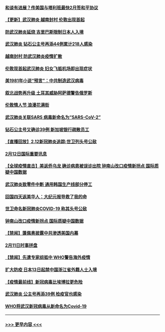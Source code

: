 #### [和谈有进展？传美国与塔利班最快2月签和平协议](../pages/prog202/a102776291.md?t=02131822) 
#### [【更新】武汉肺炎 越南封村 伦敦出现首起](../pages/prog202/a102770740.md?t=02131822) 
#### [防武汉肺炎延烧 吉里巴斯限制日本人入境](../pages/prog202/a102776276.md?t=02131822) 
#### [武汉肺炎 钻石公主号再添44例累计218人感染](../pages/prog202/a102776089.md?t=02131822) 
#### [越南封村 防武汉肺炎疫情扩散](../pages/prog202/a102776214.md?t=02131822) 
#### [伦敦现首起武汉肺炎 妇女飞抵机场即出现症状](../pages/prog202/a102776031.md?t=02131822) 
#### [美1981年小说“预言”：中共制造武汉病毒](../pages/prog202/a102775980.md?t=02131822) 
#### [叙北战势再升级 土耳其威胁阿萨德警告俄罗斯](../pages/prog202/a102775904.md?t=02131822) 
#### [伦敦情人节 浪漫花满街](../pages/prog202/a102775786.md?t=02131822) 
#### [武汉肺炎关联SARS 病毒新命名为“SARS-CoV-2”](../pages/prog202/a102775719.md?t=02131822) 
#### [钻石公主号又确诊39例 新加坡银行疏散员工](../pages/prog202/a102775691.md?t=02131822) 
#### [【直播回放】2.12新冠肺炎追踪:世卫列头号公敌](../pages/prog202/a102775541.md?t=02131822) 
#### [2月12日国际重要讯息](../pages/prog202/a102775437.md?t=02131822) 
#### [【全球疫情直击】美返侨乌龙 确诊病患被误诊出院 钟南山改口疫情新拐点 国际质疑中国数据](../pages/prog202/a102775378.md?t=02131822) 
#### [武汉肺炎致零件中断 通用韩国生产线部分停工](../pages/prog202/a102775365.md?t=02131822) 
#### [回国四天返美华人：大纪元报导救了我的命](../pages/prog202/a102775342.md?t=02131822) 
#### [世卫命名新冠肺炎COVID-19 称其头号公敌](../pages/prog202/a102775196.md?t=02131822) 
#### [钟南山改口疫情新拐点 国际质疑中国数据](../pages/prog202/a102775178.md?t=02131822) 
#### [【禁闻】蓬佩奥披露中共渗透美国内幕](../pages/prog202/a102775129.md?t=02131822) 
#### [2月11日时事拼盘](../pages/prog202/a102775140.md?t=02131822) 
#### [【禁闻】先遣专家组抵中 WHO警告海外疫情](../pages/prog202/a102775112.md?t=02131822) 
#### [扩大防疫 日本13日起禁中国浙江省外籍人士入境](../pages/prog202/a102775051.md?t=02131822) 
#### [【疫情最前线】新冠病毒比埃博拉更危险](../pages/prog202/a102775043.md?t=02131822) 
#### [武汉肺炎 公主号再添39例 检疫官也感染](../pages/prog202/a102775031.md?t=02131822) 
#### [WHO将武汉新冠病毒从新命名为Covid-19](../pages/prog202/a102774891.md?t=02131822) 

----
#### [ >>> 更早内容 <<< ](../indexes/prog202-earlier.md)
